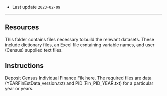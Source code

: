 
* Last update `2023-02-09`

---

## Resources

This folder contains files necessary to build the relevant datasets. These include dictionary files, an Excel file containing variable names, and user (Census) supplied text files.

## Instructions

Deposit Census Individual Finance File here. The required files are data (YEARFinEstData_version.txt) and PID (Fin_PID_YEAR.txt) for a particular year or years.